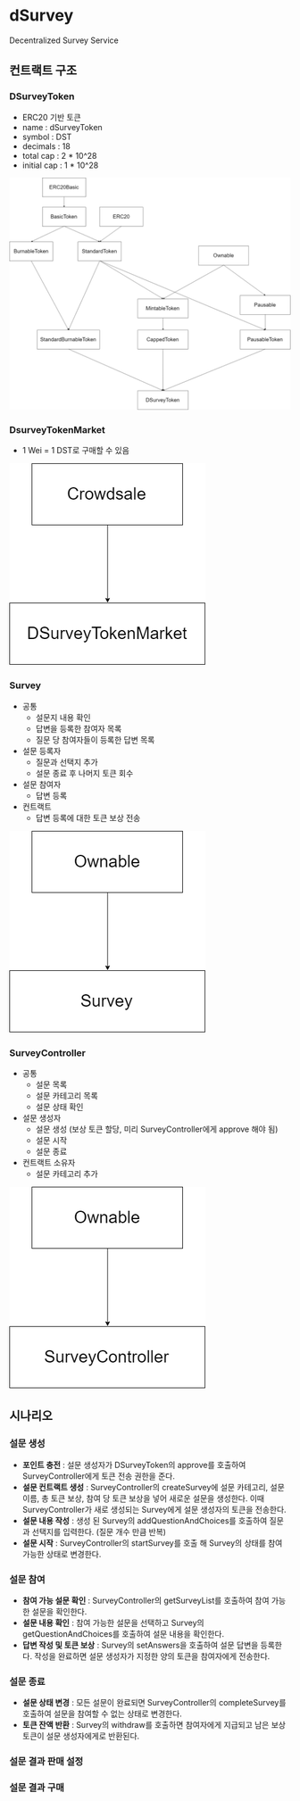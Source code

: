 # dSurvey
Decentralized Survey Service

## 컨트랙트 구조
### DSurveyToken
* ERC20 기반 토큰
* name : dSurveyToken
* symbol : DST
* decimals : 18
* total cap : 2 * 10^28
* initial cap : 1 * 10^28

![DSurveyToken](./img/DSurveyToken.png)

### DsurveyTokenMarket
* 1 Wei = 1 DST로 구매할 수 있음

![DSurveyTokenMarket](./img/DSurveyTokenMarket.png)

### Survey
* 공통
  * 설문지 내용 확인
  * 답변을 등록한 참여자 목록
  * 질문 당 참여자들이 등록한 답변 목록
* 설문 등록자
  * 질문과 선택지 추가
  * 설문 종료 후 나머지 토큰 회수
* 설문 참여자
  * 답변 등록
* 컨트랙트
  * 답변 등록에 대한 토큰 보상 전송
  
![Survey](./img/Survey.png)

### SurveyController
* 공통
  * 설문 목록
  * 설문 카테고리 목록
  * 설문 상태 확인
* 설문 생성자
  * 설문 생성 (보상 토큰 할당, 미리 SurveyController에게 approve 해야 됨)
  * 설문 시작
  * 설문 종료
* 컨트랙트 소유자
  * 설문 카테고리 추가
  
![SurveyController](./img/SurveyController.png)

## 시나리오
### 설문 생성
* **포인트 충전** : 설문 생성자가 DSurveyToken의 approve를 호출하여 SurveyController에게 토큰 전송 권한을 준다.
* **설문 컨트랙트 생성** : SurveyController의 createSurvey에 설문 카테고리, 설문 이름, 총 토큰 보상, 참여 당 토큰 보상을 넣어 새로운 설문을 생성한다. 이때 SurveyController가 새로 생성되는 Survey에게 설문 생성자의 토큰을 전송한다.
* **설문 내용 작성** : 생성 된 Survey의 addQuestionAndChoices를 호출하여 질문과 선택지를 입력한다. (질문 개수 만큼 반복)
* **설문 시작** : SurveyController의 startSurvey를 호출 해 Survey의 상태를 참여 가능한 상태로 변경한다.
### 설문 참여
* **참여 가능 설문 확인** : SurveyController의 getSurveyList를 호출하여 참여 가능한 설문을 확인한다.
* **설문 내용 확인** : 참여 가능한 설문을 선택하고 Survey의 getQuestionAndChoices를 호출하여 설문 내용을 확인한다.
* **답변 작성 및 토큰 보상** : Survey의 setAnswers을 호출하여 설문 답변을 등록한다. 작성을 완료하면 설문 생성자가 지정한 양의 토큰을 참여자에게 전송한다.
### 설문 종료
* **설문 상태 변경** : 모든 설문이 완료되면 SurveyController의 completeSurvey를 호출하여 설문을 참여할 수 없는 상태로 변경한다.
* **토큰 잔액 반환** : Survey의 withdraw를 호출하면 참여자에게 지급되고 남은 보상 토큰이 설문 생성자에게로 반환된다.
### 설문 결과 판매 설정
### 설문 결과 구매

